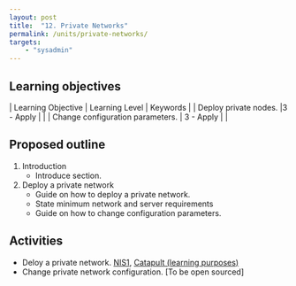 ```yaml
---
layout: post
title:  "12. Private Networks"
permalink: /units/private-networks/
targets: 
    - "sysadmin"
---
```


## Learning objectives 

| Learning Objective | Learning Level | Keywords |
| Deploy private nodes. |3 - Apply | |
| Change configuration parameters. | 3 - Apply | |

## Proposed outline

1. Introduction
    * Introduce section.
2. Deploy a private network
    * Guide on how to deploy a private network.
    * State minimum network and server requirements
    * Guide on how to change configuration parameters.

## Activities

* Deloy a private network. [NIS1](https://mijin.io/en/), [Catapult (learning purposes)](https://github.com/tech-bureau/catapult-service-bootstrap)
* Change private network configuration. [To be open sourced]